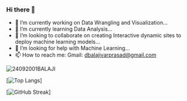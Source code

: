 ### Hi there 👋

<!--
**BALAJI24092001/BALAJI24092001** is a ✨ _special_ ✨ repository because its `README.md` (this file) appears on your GitHub profile.-

Here are some ideas to get you started:  -->



- 🔭 I’m currently working on Data Wrangling and Visualization...
- 🌱 I’m currently learning Data Analysis...
- 👯 I’m looking to collaborate on creating Interactive dynamic sites to deploy machine learning models...
- 🤔 I’m looking for help with Machine Learning...
- 📫 How to reach me: Gmail: dbalajivarprasad@gmail.com



![24092001BALAJI](https://github-readme-stats.vercel.app/api?username=BALAJI24092001&theme=algolia&show_icons=true)




[![Top Langs](https://github-readme-stats.vercel.app/api/top-langs/?username=BALAJI24092001&layout=c)]



[![GitHub Streak](https://github-readme-streak-stats.herokuapp.com/?user=BALAJI24092001&theme=tokyonight)]
